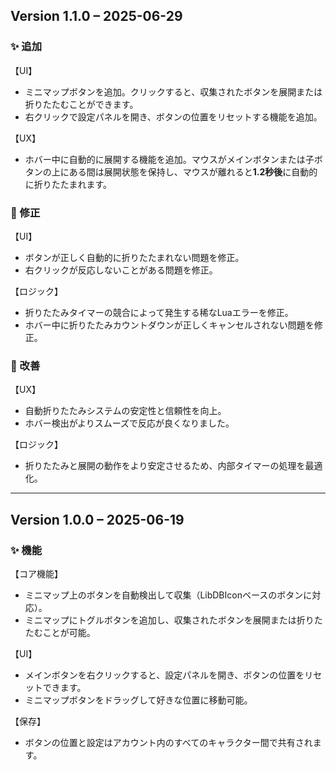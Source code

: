 ## Version 1.1.0 – 2025-06-29

### ✨ 追加
【UI】
- ミニマップボタンを追加。クリックすると、収集されたボタンを展開または折りたたむことができます。
- 右クリックで設定パネルを開き、ボタンの位置をリセットする機能を追加。

【UX】
- ホバー中に自動的に展開する機能を追加。マウスがメインボタンまたは子ボタンの上にある間は展開状態を保持し、マウスが離れると**1.2秒後**に自動的に折りたたまれます。

### 🐞 修正
【UI】
- ボタンが正しく自動的に折りたたまれない問題を修正。
- 右クリックが反応しないことがある問題を修正。

【ロジック】
- 折りたたみタイマーの競合によって発生する稀なLuaエラーを修正。
- ホバー中に折りたたみカウントダウンが正しくキャンセルされない問題を修正。

### 🔧 改善
【UX】
- 自動折りたたみシステムの安定性と信頼性を向上。
- ホバー検出がよりスムーズで反応が良くなりました。

【ロジック】
- 折りたたみと展開の動作をより安定させるため、内部タイマーの処理を最適化。

---

## Version 1.0.0 – 2025-06-19

### ✨ 機能
【コア機能】
- ミニマップ上のボタンを自動検出して収集（LibDBIconベースのボタンに対応）。
- ミニマップにトグルボタンを追加し、収集されたボタンを展開または折りたたむことが可能。

【UI】
- メインボタンを右クリックすると、設定パネルを開き、ボタンの位置をリセットできます。
- ミニマップボタンをドラッグして好きな位置に移動可能。

【保存】
- ボタンの位置と設定はアカウント内のすべてのキャラクター間で共有されます。
